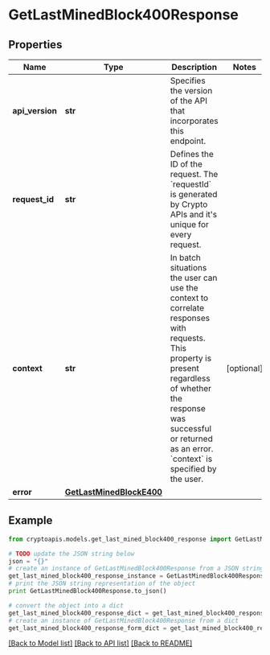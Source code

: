 # GetLastMinedBlock400Response


## Properties
Name | Type | Description | Notes
------------ | ------------- | ------------- | -------------
**api_version** | **str** | Specifies the version of the API that incorporates this endpoint. | 
**request_id** | **str** | Defines the ID of the request. The &#x60;requestId&#x60; is generated by Crypto APIs and it&#39;s unique for every request. | 
**context** | **str** | In batch situations the user can use the context to correlate responses with requests. This property is present regardless of whether the response was successful or returned as an error. &#x60;context&#x60; is specified by the user. | [optional] 
**error** | [**GetLastMinedBlockE400**](GetLastMinedBlockE400.md) |  | 

## Example

```python
from cryptoapis.models.get_last_mined_block400_response import GetLastMinedBlock400Response

# TODO update the JSON string below
json = "{}"
# create an instance of GetLastMinedBlock400Response from a JSON string
get_last_mined_block400_response_instance = GetLastMinedBlock400Response.from_json(json)
# print the JSON string representation of the object
print GetLastMinedBlock400Response.to_json()

# convert the object into a dict
get_last_mined_block400_response_dict = get_last_mined_block400_response_instance.to_dict()
# create an instance of GetLastMinedBlock400Response from a dict
get_last_mined_block400_response_form_dict = get_last_mined_block400_response.from_dict(get_last_mined_block400_response_dict)
```
[[Back to Model list]](../README.md#documentation-for-models) [[Back to API list]](../README.md#documentation-for-api-endpoints) [[Back to README]](../README.md)


